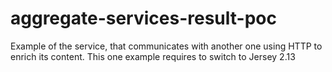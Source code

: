 aggregate-services-result-poc
=============================

Example of the service, that communicates with another one using HTTP to enrich its content.
This one example requires to switch to Jersey 2.13
